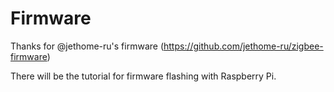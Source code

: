 # Firmware
Thanks for  @jethome-ru's firmware 
(https://github.com/jethome-ru/zigbee-firmware)

There will be the tutorial for firmware flashing with Raspberry Pi.
